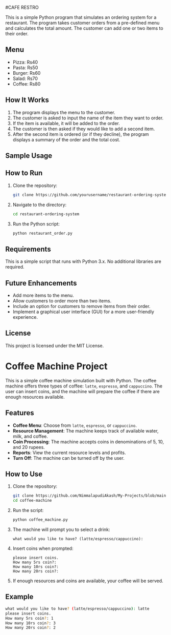 #CAFE RESTRO 

This is a simple Python program that simulates an ordering system for a restaurant. The program takes customer orders from a pre-defined menu and calculates the total amount. The customer can add one or two items to their order.

## Menu
- Pizza: Rs40
- Pasta: Rs50
- Burger: Rs60
- Salad: Rs70
- Coffee: Rs80

## How It Works
1. The program displays the menu to the customer.
2. The customer is asked to input the name of the item they want to order.
3. If the item is available, it will be added to the order.
4. The customer is then asked if they would like to add a second item.
5. After the second item is ordered (or if they decline), the program displays a summary of the order and the total cost.

## Sample Usage

## How to Run
1. Clone the repository:
    ```bash
    git clone https://github.com/yourusername/restaurant-ordering-system.git
    ```
2. Navigate to the directory:
    ```bash
    cd restaurant-ordering-system
    ```
3. Run the Python script:
    ```bash
    python restaurant_order.py
    ```

## Requirements
This is a simple script that runs with Python 3.x. No additional libraries are required.

## Future Enhancements
- Add more items to the menu.
- Allow customers to order more than two items.
- Include an option for customers to remove items from their order.
- Implement a graphical user interface (GUI) for a more user-friendly experience.

## License
This project is licensed under the MIT License.




# Coffee Machine Project

This is a simple coffee machine simulation built with Python. The coffee machine offers three types of coffee: `latte`, `espresso`, and `cappuccino`. The user can insert coins, and the machine will prepare the coffee if there are enough resources available.

## Features
- **Coffee Menu**: Choose from `latte`, `espresso`, or `cappuccino`.
- **Resource Management**: The machine keeps track of available water, milk, and coffee.
- **Coin Processing**: The machine accepts coins in denominations of 5, 10, and 20 rupees.
- **Reports**: View the current resource levels and profits.
- **Turn Off**: The machine can be turned off by the user.

## How to Use
1. Clone the repository:
    ```bash
    git clone https://github.com/NimmalapudiAkash/My-Projects/blob/main/coffee%20manchine/co.py
    cd coffee-machine
    ```

2. Run the script:
    ```bash
    python coffee_machine.py
    ```

3. The machine will prompt you to select a drink:
    ```
    what would you like to have? (latte/espresso/cappuccino): 
    ```

4. Insert coins when prompted:
    ```
    please insert coins.
    How many 5rs coin?: 
    How many 10rs coin?: 
    How many 20rs coin?: 
    ```

5. If enough resources and coins are available, your coffee will be served.

## Example

```bash
what would you like to have? (latte/espresso/cappuccino): latte
please insert coins.
How many 5rs coin?: 1
How many 10rs coin?: 3
How many 20rs coin?: 2





